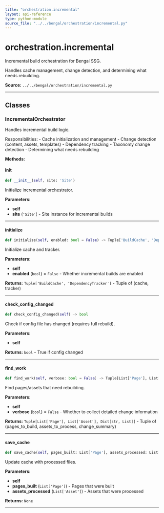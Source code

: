 ```yaml
---
title: "orchestration.incremental"
layout: api-reference
type: python-module
source_file: "../../bengal/orchestration/incremental.py"
---
```


# orchestration.incremental

Incremental build orchestration for Bengal SSG.

Handles cache management, change detection, and determining what needs rebuilding.

**Source:** `../../bengal/orchestration/incremental.py`

---

## Classes

### IncrementalOrchestrator


Handles incremental build logic.

Responsibilities:
    - Cache initialization and management
    - Change detection (content, assets, templates)
    - Dependency tracking
    - Taxonomy change detection
    - Determining what needs rebuilding




**Methods:**

#### __init__

```python
def __init__(self, site: 'Site')
```

Initialize incremental orchestrator.

**Parameters:**

- **self**
- **site** (`'Site'`) - Site instance for incremental builds







---
#### initialize

```python
def initialize(self, enabled: bool = False) -> Tuple['BuildCache', 'DependencyTracker']
```

Initialize cache and tracker.

**Parameters:**

- **self**
- **enabled** (`bool`) = `False` - Whether incremental builds are enabled

**Returns:** `Tuple['BuildCache', 'DependencyTracker']` - Tuple of (cache, tracker)






---
#### check_config_changed

```python
def check_config_changed(self) -> bool
```

Check if config file has changed (requires full rebuild).

**Parameters:**

- **self**

**Returns:** `bool` - True if config changed






---
#### find_work

```python
def find_work(self, verbose: bool = False) -> Tuple[List['Page'], List['Asset'], Dict[str, List]]
```

Find pages/assets that need rebuilding.

**Parameters:**

- **self**
- **verbose** (`bool`) = `False` - Whether to collect detailed change information

**Returns:** `Tuple[List['Page'], List['Asset'], Dict[str, List]]` - Tuple of (pages_to_build, assets_to_process, change_summary)






---
#### save_cache

```python
def save_cache(self, pages_built: List['Page'], assets_processed: List['Asset']) -> None
```

Update cache with processed files.

**Parameters:**

- **self**
- **pages_built** (`List['Page']`) - Pages that were built
- **assets_processed** (`List['Asset']`) - Assets that were processed

**Returns:** `None`






---


